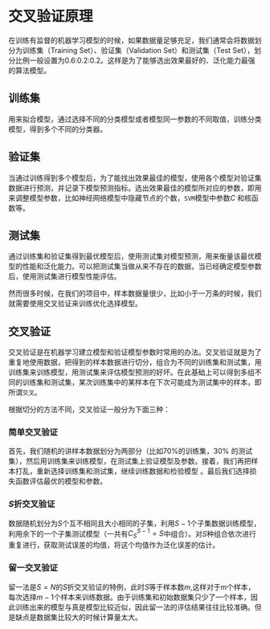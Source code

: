 # 交叉验证原理

在训练有监督的机器学习模型的时候，如果数据量足够充足，我们通常会将数据划分为训练集（Training Set）、验证集（Validation Set）和测试集（Test Set），划分比例一般设置为0.6:0.2:0.2。这样是为了能够选出效果最好的、泛化能力最强的算法模型。

## 训练集

用来拟合模型，通过选择不同的分类模型或者模型同一参数的不同取值，训练分类模型，得到多个不同的分类器。

## 验证集

当通过训练得到多个模型后，为了能找出效果最佳的模型，使用各个模型对验证集数据进行预测，并记录下模型预测指标。选出效果最佳的模型所对应的参数，即用来调整模型参数，比如神经网络模型中隐藏节点的个数，`SVM`模型中参数$C$ 和核函数等。

## 测试集

通过训练集和验证集得到最优模型后，使用测试集对模型预测，用来衡量该最优模型的性能和泛化能力。可以把测试集当做从来不存在的数据，当已经确定模型参数后，使用测试集进行模型性能评估。

然而很多时候，在我们的项目中，样本数据量很少，比如小于一万条的时候，我们就需要使用交叉验证来训练优化选择模型。

## 交叉验证

交叉验证是在机器学习建立模型和验证模型参数时常用的办法。交叉验证就是为了重复地使用数据，把得到的样本数据进行切分，组合为不同的训练集和测试集，用训练集来训练模型，用测试集来评估模型预测的好坏。在此基础上可以得到多组不同的训练集和测试集，某次训练集中的某样本在下次可能成为测试集中的样本，即所谓`交叉`。

根据切分的方法不同，交叉验证一般分为下面三种：

### 简单交叉验证

首先，我们随机的讲样本数据划分为两部分（比如70%的训练集，30% 的测试集），然后用训练集来训练模型，在测试集上验证模型及参数。接着，我们再把样本打乱，重新选择训练集和测试集，继续训练数据和检验模型 。最后我们选择损失函数评估最优的模型和参数。

### $S$折交叉验证

数据随机划分为$S$个互不相同且大小相同的子集，利用$S-1$个子集数据训练模型，利用余下的一个子集测试模型（一共有$C_S^{S-1}=S$中组合）。对$S$种组合依次进行重复进行，获取测试误差的均值，将这个均值作为泛化误差的估计。

### 留一交叉验证

留一法是$S=N$的$S$折交叉验证的特例，此时$S$等于样本数$m$,这样对于$m$个样本，每次选择$m-1$个样本来训练数据。由于训练集和初始数据集只少了一个样本，因此训练出来的模型与真是模型比较近似，因此留一法的评估结果往往比较准确。但是缺点是数据集比较大的时候计算量太大。





































